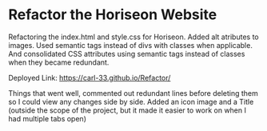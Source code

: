 # Refactor the Horiseon Website

Refactoring the index.html and style.css for Horiseon.  Added alt atributes to images.  Used semantic tags instead of divs with classes when applicable. And consolidated CSS attributes using semantic tags instead of classes when they became redundant.

Deployed Link: https://carl-33.github.io/Refactor/

Things that went well, commented out redundant lines before deleting them so I could view any changes side by side. Added an icon image and a Title (outside the scope of the project, but it made it easier to work on when I had multiple tabs open) 

